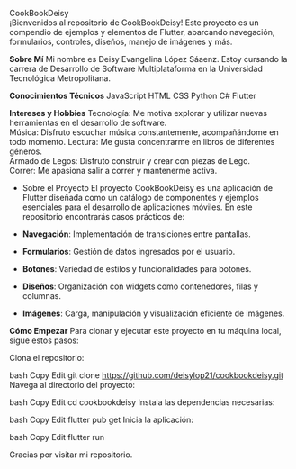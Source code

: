 CookBookDeisy  
¡Bienvenidos al repositorio de CookBookDeisy! Este proyecto es un compendio de ejemplos y elementos de Flutter, abarcando navegación, formularios, controles, diseños, manejo de imágenes y más.

**Sobre Mí**
Mi nombre es Deisy Evangelina López Sáaenz. Estoy cursando la carrera de Desarrollo de Software Multiplataforma en la Universidad Tecnológica Metropolitana.

**Conocimientos Técnicos**
JavaScript
HTML
CSS
Python
C#
Flutter

**Intereses y Hobbies**
Tecnología: Me motiva explorar y utilizar nuevas herramientas en el desarrollo de software.  
Música: Disfruto escuchar música constantemente, acompañándome en todo momento.
Lectura: Me gusta concentrarme en libros de diferentes géneros.  
Armado de Legos: Disfruto construir y crear con piezas de Lego.  
Correr: Me apasiona salir a correr y mantenerme activa.
- Sobre el Proyecto
El proyecto CookBookDeisy es una aplicación de Flutter diseñada como un catálogo de componentes y ejemplos esenciales para el desarrollo de aplicaciones móviles. En este repositorio encontrarás casos prácticos de:

- **Navegación**: Implementación de transiciones entre pantallas.  
- **Formularios**: Gestión de datos ingresados por el usuario.  
- **Botones**: Variedad de estilos y funcionalidades para botones.  
- **Diseños**: Organización con widgets como contenedores, filas y columnas.  
- **Imágenes**: Carga, manipulación y visualización eficiente de imágenes.
  
**Cómo Empezar**
Para clonar y ejecutar este proyecto en tu máquina local, sigue estos pasos:

Clona el repositorio:

bash
Copy
Edit
git clone https://github.com/deisylop21/cookbookdeisy.git
Navega al directorio del proyecto:

bash
Copy
Edit
cd cookbookdeisy
Instala las dependencias necesarias:

bash
Copy
Edit
flutter pub get
Inicia la aplicación:

bash
Copy
Edit
flutter run

Gracias por visitar mi repositorio.
